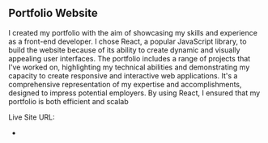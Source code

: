 ## Portfolio Website

I created my portfolio with the aim of showcasing my skills and experience as a front-end developer. I chose React, a popular JavaScript library, to build the website because of its ability to create dynamic and visually appealing user interfaces. The portfolio includes a range of projects that I've worked on, highlighting my technical abilities and demonstrating my capacity to create responsive and interactive web applications. It's a comprehensive representation of my expertise and accomplishments, designed to impress potential employers. By using React, I ensured that my portfolio is both efficient and scalab

Live Site URL:

- 
